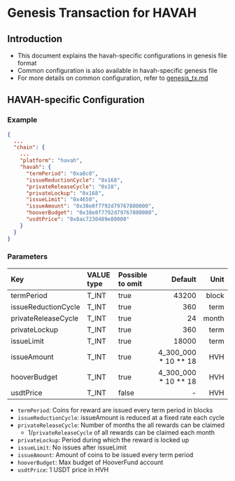 # Genesis Transaction for HAVAH

## Introduction

* This document explains the havah-specific configurations in genesis file format
* Common configuration is also available in havah-specific genesis file
* For more details on common configuration, refer to [genesis_tx.md](genesis_tx.md)

## HAVAH-specific Configuration

### Example

```json
{
  ...
  "chain": {
    ...
    "platform": "havah",
    "havah": {
      "termPeriod": "0xa8c0",
      "issueReductionCycle": "0x168",
      "privateReleaseCycle": "0x18",
      "privateLockup": "0x168",
      "issueLimit": "0x4650",
      "issueAmount": "0x38e8f7792d79767800000",
      "hooverBudget": "0x38e8f7792d79767800000",
      "usdtPrice": "0x8ac7230489e80000"
    }
  }
}
```

### Parameters

| Key                 | VALUE type | Possible to omit |              Default |  Unit |
|:--------------------|:-----------|:-----------------|---------------------:|------:|
| termPeriod          | T_INT      | true             |                43200 | block |
| issueReductionCycle | T_INT      | true             |                  360 |  term |
| privateReleaseCycle | T_INT      | true             |                   24 | month |
| privateLockup       | T_INT      | true             |                  360 |  term |
| issueLimit          | T_INT      | true             |                18000 |  term |
| issueAmount         | T_INT      | true             | 4_300_000 * 10 ** 18 |   HVH |
| hooverBudget        | T_INT      | true             | 4_300_000 * 10 ** 18 |   HVH |                                         |
| usdtPrice           | T_INT      | false            |                    - |   HVH |

* `termPeriod`: Coins for reward are issued every term period in blocks
* `issueReductionCycle`: issueAmount is reduced at a fixed rate each cycle
* `privateReleaseCycle`: Number of months the all rewards can be claimed
  * 1/`privateReleaseCycle` of all rewards can be claimed each month
* `privateLockup`: Period during which the reward is locked up
* `issueLimit`: No issues after issueLimit
* `issueAmount`: Amount of coins to be issued every term period
* `hooverBudget`: Max budget of HooverFund account  
* `usdtPrice`: 1 USDT price in HVH
 